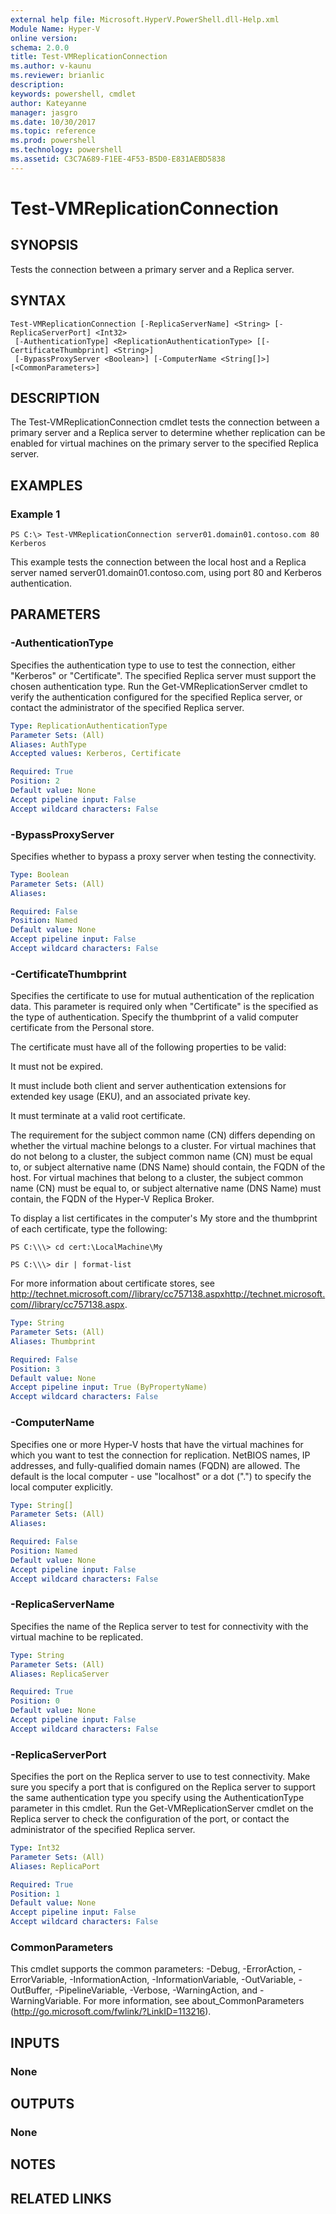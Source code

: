 ```yaml
---
external help file: Microsoft.HyperV.PowerShell.dll-Help.xml
Module Name: Hyper-V
online version: 
schema: 2.0.0
title: Test-VMReplicationConnection
ms.author: v-kaunu
ms.reviewer: brianlic
description: 
keywords: powershell, cmdlet
author: Kateyanne
manager: jasgro
ms.date: 10/30/2017
ms.topic: reference
ms.prod: powershell
ms.technology: powershell
ms.assetid: C3C7A689-F1EE-4F53-B5D0-E831AEBD5838
---
```


# Test-VMReplicationConnection

## SYNOPSIS
Tests the connection between a primary server and a Replica server.

## SYNTAX

```
Test-VMReplicationConnection [-ReplicaServerName] <String> [-ReplicaServerPort] <Int32>
 [-AuthenticationType] <ReplicationAuthenticationType> [[-CertificateThumbprint] <String>]
 [-BypassProxyServer <Boolean>] [-ComputerName <String[]>] [<CommonParameters>]
```

## DESCRIPTION
The Test-VMReplicationConnection cmdlet tests the connection between a primary server and a Replica server to determine whether replication can be enabled for virtual machines on the primary server to the specified Replica server.

## EXAMPLES

### Example 1
```
PS C:\> Test-VMReplicationConnection server01.domain01.contoso.com 80 Kerberos
```

This example tests the connection between the local host and a Replica server named server01.domain01.contoso.com, using port 80 and Kerberos authentication.

## PARAMETERS

### -AuthenticationType
Specifies the authentication type to use to test the connection, either "Kerberos" or "Certificate".
The specified Replica server must support the chosen authentication type.
Run the Get-VMReplicationServer cmdlet to verify the authentication configured for the specified Replica server, or contact the administrator of the specified Replica server.

```yaml
Type: ReplicationAuthenticationType
Parameter Sets: (All)
Aliases: AuthType
Accepted values: Kerberos, Certificate

Required: True
Position: 2
Default value: None
Accept pipeline input: False
Accept wildcard characters: False
```

### -BypassProxyServer
Specifies whether to bypass a proxy server when testing the connectivity.

```yaml
Type: Boolean
Parameter Sets: (All)
Aliases: 

Required: False
Position: Named
Default value: None
Accept pipeline input: False
Accept wildcard characters: False
```

### -CertificateThumbprint
Specifies the certificate to use for mutual authentication of the replication data.
This parameter is required only when "Certificate" is the specified as the type of authentication.
Specify the thumbprint of a valid computer certificate from the Personal store.

The certificate must have all of the following properties to be valid:

It must not be expired.

It must include both client and server authentication extensions for extended key usage (EKU), and an associated private key.

It must terminate at a valid root certificate.

The requirement for the subject common name (CN) differs depending on whether the virtual machine belongs to a cluster.
For virtual machines that do not belong to a cluster, the subject common name (CN) must be equal to, or subject alternative name (DNS Name) should contain, the FQDN of the host.
For virtual machines that belong to a cluster, the subject common name (CN) must be equal to, or subject alternative name (DNS Name) must contain, the FQDN of the Hyper-V Replica Broker.

To display a list certificates in the computer's My store and the thumbprint of each certificate, type the following:

`PS C:\\\> cd cert:\LocalMachine\My`

`PS C:\\\> dir | format-list`

For more information about certificate stores, see http://technet.microsoft.com//library/cc757138.aspxhttp://technet.microsoft.com//library/cc757138.aspx.

```yaml
Type: String
Parameter Sets: (All)
Aliases: Thumbprint

Required: False
Position: 3
Default value: None
Accept pipeline input: True (ByPropertyName)
Accept wildcard characters: False
```

### -ComputerName
Specifies one or more Hyper-V hosts that have the virtual machines for which you want to test the connection for replication.
NetBIOS names, IP addresses, and fully-qualified domain names (FQDN) are allowed.
The default is the local computer - use "localhost" or a dot (".") to specify the local computer explicitly.

```yaml
Type: String[]
Parameter Sets: (All)
Aliases: 

Required: False
Position: Named
Default value: None
Accept pipeline input: False
Accept wildcard characters: False
```

### -ReplicaServerName
Specifies the name of the Replica server to test for connectivity with the virtual machine to be replicated.

```yaml
Type: String
Parameter Sets: (All)
Aliases: ReplicaServer

Required: True
Position: 0
Default value: None
Accept pipeline input: False
Accept wildcard characters: False
```

### -ReplicaServerPort
Specifies the port on the Replica server to use to test connectivity.
Make sure you specify a port that is configured on the Replica server to support the same authentication type you specify using the AuthenticationType parameter in this cmdlet.
Run the Get-VMReplicationServer cmdlet on the Replica server to check the configuration of the port, or contact the administrator of the specified Replica server.

```yaml
Type: Int32
Parameter Sets: (All)
Aliases: ReplicaPort

Required: True
Position: 1
Default value: None
Accept pipeline input: False
Accept wildcard characters: False
```

### CommonParameters
This cmdlet supports the common parameters: -Debug, -ErrorAction, -ErrorVariable, -InformationAction, -InformationVariable, -OutVariable, -OutBuffer, -PipelineVariable, -Verbose, -WarningAction, and -WarningVariable. For more information, see about_CommonParameters (http://go.microsoft.com/fwlink/?LinkID=113216).

## INPUTS

### None

## OUTPUTS

### None

## NOTES

## RELATED LINKS

